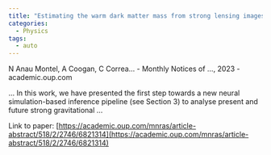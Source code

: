 ```yaml
---
title: "Estimating the warm dark matter mass from strong lensing images with truncated marginal neural ratio estimation"
categories:
  - Physics
tags:
  - auto
---
```

N Anau Montel, A Coogan, C Correa… - Monthly Notices of …, 2023 - academic.oup.com

… In this work, we have presented the first step towards a new neural simulation-based inference pipeline (see Section 3) to analyse present and future strong gravitational …

Link to paper: [https://academic.oup.com/mnras/article-abstract/518/2/2746/6821314](https://academic.oup.com/mnras/article-abstract/518/2/2746/6821314)
